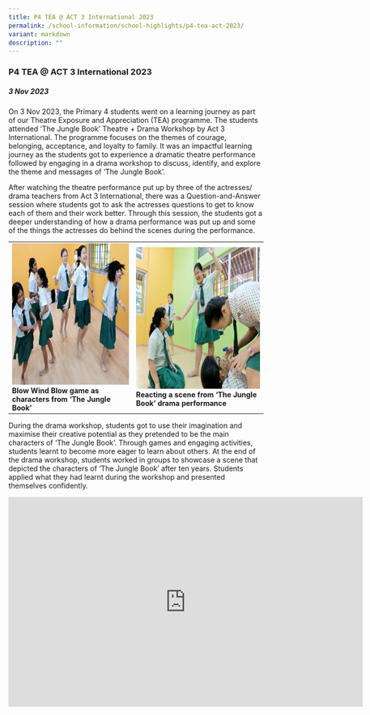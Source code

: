 ```yaml
---
title: P4 TEA @ ACT 3 International 2023
permalink: /school-information/school-highlights/p4-tea-act-2023/
variant: markdown
description: ""
---
```

### P4 TEA @ ACT 3 International 2023

##### 3 Nov 2023

On 3 Nov 2023, the Primary 4 students went on a learning journey as part of our Theatre Exposure and Appreciation (TEA) programme. The students attended ‘The Jungle Book’ Theatre + Drama Workshop by Act 3 International. The programme focuses on the themes of courage, belonging, acceptance, and loyalty to family. It was an impactful learning journey as the students got to experience a dramatic theatre performance followed by engaging in a drama workshop to discuss, identify, and explore the theme and messages of ‘The Jungle Book’. 

After watching the theatre performance put up by three of the actresses/ drama teachers from Act 3 International, there was a Question-and-Answer session where students got to ask the actresses questions to get to know each of them and their work better. Through this session, the students got a deeper understanding of how a drama performance was put up and some of the things the actresses do behind the scenes during the performance. 

<table>
<tbody><tr>
		<td><img alt="p4teaact01" src="/images/P4 TEA ACT 3 2023/Blow_Wind_Blow_game.JPG" style="width:450px;height:280px;"><b>Blow Wind Blow game as characters from ‘The Jungle Book’</b></td>
		<td><img alt="p4teaact02" src="/images/P4 TEA ACT 3 2023/Jungle_Book_drama_performance.JPG" style="width:450px;height:280px;"><b>Reacting a scene from ‘The Jungle Book’ drama performance</b></td>
</tr></tbody></table>
 
During the drama workshop, students got to use their imagination and maximise their creative potential as they pretended to be the main characters of ‘The Jungle Book’. Through games and engaging activities, students learnt to become more eager to learn about others. At the end of the drama workshop, students worked in groups to showcase a scene that depicted the characters of ‘The Jungle Book’ after ten years. Students applied what they had learnt during the workshop and presented themselves confidently. 

<center><iframe allowfullscreen="" allow="accelerometer; autoplay; clipboard-write; encrypted-media; gyroscope; picture-in-picture; web-share" frameborder="0" title="YouTube video player" src="https://www.youtube.com/embed/W1DRMVHWYbI?si=nWiTnMDCuk9E7hpY" height="415" width="700"></iframe></center>